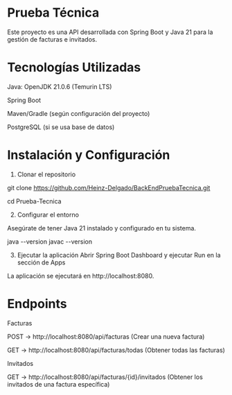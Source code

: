 # Prueba Técnica

Este proyecto es una API desarrollada con Spring Boot y Java 21 para la gestión de facturas e invitados.

# Tecnologías Utilizadas

Java: OpenJDK 21.0.6 (Temurin LTS)

Spring Boot

Maven/Gradle (según configuración del proyecto)

PostgreSQL (si se usa base de datos)

# Instalación y Configuración

1. Clonar el repositorio

 git clone https://github.com/Heinz-Delgado/BackEndPruebaTecnica.git
 
 cd Prueba-Tecnica

2. Configurar el entorno

Asegúrate de tener Java 21 instalado y configurado en tu sistema.

 java --version
 javac --version

3. Ejecutar la aplicación
Abrir Spring Boot Dashboard y ejecutar Run en la sección de Apps

La aplicación se ejecutará en http://localhost:8080.

# Endpoints

Facturas

POST → http://localhost:8080/api/facturas (Crear una nueva factura)

GET → http://localhost:8080/api/facturas/todas (Obtener todas las facturas)

Invitados

GET → http://localhost:8080/api/facturas/{id}/invitados (Obtener los invitados de una factura específica)
